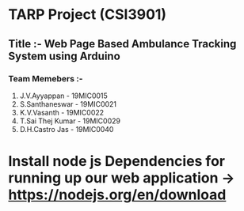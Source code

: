 # TARP Project (CSI3901)

## Title :- Web Page Based Ambulance Tracking System using Arduino

### Team Memebers :-
1. J.V.Ayyappan - 19MIC0015
2. S.Santhaneswar - 19MIC0021
3. K.V.Vasanth - 19MIC0022
4. T.Sai Thej Kumar - 19MIC0029
5. D.H.Castro Jas - 19MIC0040

# Install node js Dependencies for running up our web application  -> https://nodejs.org/en/download
